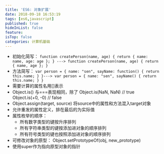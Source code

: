 ```yaml
---
title: 'ES6: 对象扩展'
date: 2018-09-18 16:53:19
tags: [es6,javascript]
published: true
hideInList: false
feature: 
isTop: false
categories: 计算机基础
---
```


*   初始化简写： `function createPerson(name, age) { return { name: name, age: age }; } ---> function createPerson(name, age) { return { name, age }; } `
*   方法简写： `var person = { name: "sen", sayName: function() { return this.name; } }---> var person = { name: "sen", sayName() { return this.name; } } `
*   需要计算的属性名用[]表示
*   Object.is() 与===表现相同，除了 Object.is(NaN, NaN) // true Object.is(+0, -0) // false
*   Object.assign(target, source) 将source中的属性和方法混入target对象
*   允许重发的属性定义，排在最后的为实际值
*   属性枚举的顺序：
    *   所有数字类型的键按升序排列
    *   所有字符串类型的键按添加进对象的顺序排列
    *   所有符号类型的键也按照添加进对象的顺序排列
*   可修改对象的原型： Object.setPrototypeOf(obj, new_prototype)
*   使用super作为指向原型对象的指针